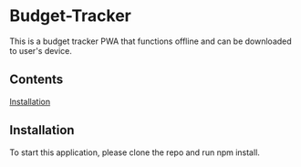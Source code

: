 # Budget-Tracker

This is a budget tracker PWA that functions offline and can be downloaded to user's device. 

## Contents
[Installation](#Installation)

## Installation
To start this application, please clone the repo and run npm install. 
